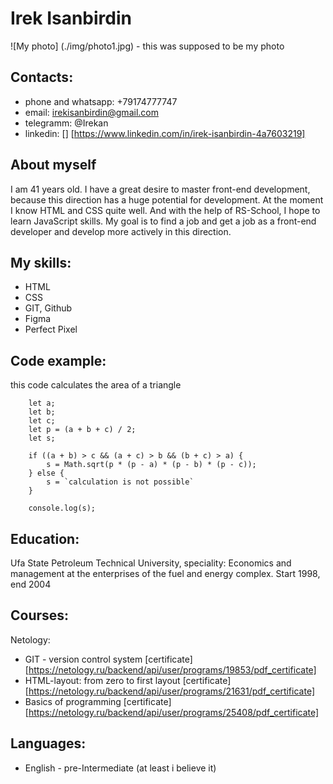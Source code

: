 # Irek Isanbirdin

![My photo] (./img/photo1.jpg) - this was supposed to be my photo

## Contacts:
* phone and whatsapp: +79174777747
* email: irekisanbirdin@gmail.com
* telegramm: @Irekan
* linkedin: [] [https://www.linkedin.com/in/irek-isanbirdin-4a7603219]

## About myself
I am 41 years old. I have a great desire to master front-end development, because this direction has a huge potential for development. At the moment I know HTML and CSS quite well. And with the help of RS-School, I hope to learn JavaScript skills.
My goal is to find a job and get a job as a front-end developer and develop more actively in this direction.

## My skills:
* HTML
* CSS
* GIT, Github
* Figma
* Perfect Pixel

## Code example:
this code calculates the area of a triangle
```
    let a;
    let b;
    let c;
    let p = (a + b + c) / 2;
    let s;

    if ((a + b) > c && (a + c) > b && (b + c) > a) {
        s = Math.sqrt(p * (p - a) * (p - b) * (p - c));
    } else {
        s = `calculation is not possible`
    }

    console.log(s);
```

## Education:
Ufa State Petroleum Technical University, speciality: Economics and management at the enterprises of the fuel and energy complex.
Start 1998, end 2004

## Courses:
Netology:
* GIT - version control system [certificate] [https://netology.ru/backend/api/user/programs/19853/pdf_certificate]
* HTML-layout: from zero to first layout [certificate] [https://netology.ru/backend/api/user/programs/21631/pdf_certificate]
* Basics of programming [certificate] [https://netology.ru/backend/api/user/programs/25408/pdf_certificate]

## Languages:
* English - pre-Intermediate (at least i believe it)